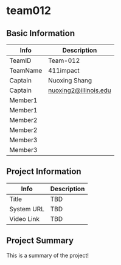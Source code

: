 # team012

## Basic Information

|   Info      |        Description     |
| ----------- | ---------------------- |
| TeamID      |        Team-012        |
| TeamName    |         411impact      |
| Captain     |     Nuoxing Shang      |
| Captain     |  nuoxing2@illinois.edu |
| Member1     |                        |
| Member1     |                        |
| Member2     |                        |
| Member2     |                        |
| Member3     |                        |
| Member3     |                        |

## Project Information

|   Info      |        Description     |
| ----------- | ---------------------- |
|  Title      |        TBD             |
| System URL  |        TBD             |
| Video Link  |        TBD             |

## Project Summary

This is a summary of the project!
